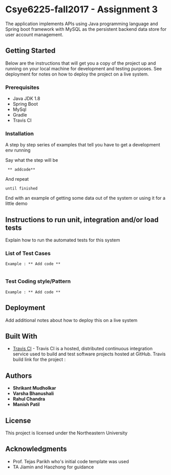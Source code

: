 # Csye6225-fall2017 - Assignment 3

The application implements APIs using Java programming language and Spring boot framework with MySQL as the persistent backend data store for user account management. 

## Getting Started

Below are the instructions that will get you a copy of the project up and running on your local machine for development and testing purposes. See deployment for notes on how to deploy the project on a live system.

### Prerequisites
* Java JDK 1.8
* Spring Boot
* MySql
* Gradle
* Travis CI

### Installation

A step by step series of examples that tell you have to get a development env running

Say what the step will be

```
 ** addcode**
```

And repeat

```
until finished
```

End with an example of getting some data out of the system or using it for a little demo

## Instructions to run unit, integration and/or load tests

Explain how to run the automated tests for this system

### List of Test Cases


```
Example : ** Add code **


```

### Test Coding style/Pattern

```
Example : ** Add code **
```

## Deployment

Add additional notes about how to deploy this on a live system

## Built With

* [Travis CI](https://travis-ci.com/) - Travis CI is a hosted, distributed continuous integration service used to build and test software projects hosted at GitHub.
Travis build link for the project : 

## Authors

* **Shrikant Mudholkar** 
* **Varsha Bhanushali**
* **Rahul Chandra**
* **Manish Patil**

## License

This project is licensed under the Northeastern University

## Acknowledgments

* Prof. Tejas Parikh who's initial code template was used
* TA Jiamin and Haozhong for guidance 

